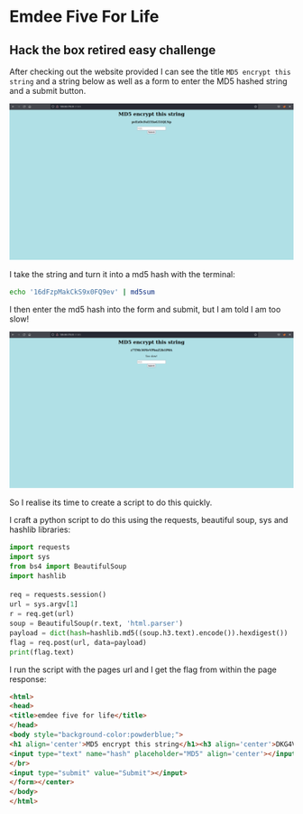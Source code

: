 # Emdee Five For Life

<h2>Hack the box retired easy challenge</h2>

After checking out the website provided I can see the title `MD5 encrypt this string` and a string below as well as a form to enter the MD5 hashed string and a submit button.  

[<img src="images/home.png"
  style="width: 800px;"/>](images/home.png)

I take the string and turn it into a md5 hash with the terminal:

```bash
echo '16dFzpMakCkS9x0FQ9ev' | md5sum
```

I then enter the md5 hash into the form and submit, but I am told I am too slow!

[<img src="images/too_slow.png"
  style="width: 800px;"/>](images/too_slow.png)

So I realise its time to create a script to do this quickly. 

I craft a python script to do this using the requests, beautiful soup, sys and hashlib libraries:

```python
import requests
import sys
from bs4 import BeautifulSoup
import hashlib

req = requests.session()
url = sys.argv[1]
r = req.get(url)
soup = BeautifulSoup(r.text, 'html.parser')
payload = dict(hash=hashlib.md5((soup.h3.text).encode()).hexdigest())
flag = req.post(url, data=payload)
print(flag.text)
```

I run the script with the pages url and I get the flag from within the page response:

```html
<html>
<head>
<title>emdee five for life</title>
</head>
<body style="background-color:powderblue;">
<h1 align='center'>MD5 encrypt this string</h1><h3 align='center'>DKG4V1dlh5lwX3ItYvih</h3><p align='center'>HTB{N1c3_ScrIpt1nG_B0i!}</p><center><form action="" method="post">
<input type="text" name="hash" placeholder="MD5" align='center'></input>
</br>
<input type="submit" value="Submit"></input>
</form></center>
</body>
</html>
```
